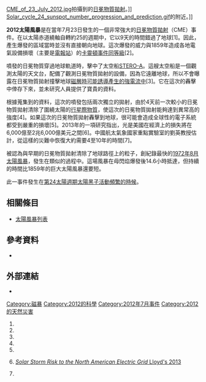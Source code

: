 [CME_of_23_July_2012.jpg](https://zh.wikipedia.org/wiki/File:CME_of_23_July_2012.jpg "fig:CME_of_23_July_2012.jpg")拍攝到的[日冕物質拋射](https://zh.wikipedia.org/wiki/日冕物質拋射 "wikilink")。\]\]
[Solar_cycle_24_sunspot_number_progression_and_prediction.gif](https://zh.wikipedia.org/wiki/File:Solar_cycle_24_sunspot_number_progression_and_prediction.gif "fig:Solar_cycle_24_sunspot_number_progression_and_prediction.gif")的附近。\]\]

**2012太陽風暴**是在當年7月23日發生的一個非常強大的[日冕物質拋射](https://zh.wikipedia.org/wiki/日冕物質拋射 "wikilink")（CME）事件。在以太陽赤道繞軸自轉約25的週期中，它以9天的時間錯過了地球\[1\]。因此，產生爆發的區域當時並沒有直接朝向地球。這次爆發的威力與1859年造成各地電氣設備損壞（主要是[電報站](https://zh.wikipedia.org/wiki/電報 "wikilink")）的[卡靈頓事件同等級](../Page/1859年太陽風暴.md "wikilink")\[2\]。

噴發的日冕物質穿過地球軌道時，擊中了太空船[STERO-A](https://zh.wikipedia.org/wiki/日地關係天文台 "wikilink")。這艘太空船是一個觀測太陽的天文台，配備了觀測日冕物質拋射的設備，因為它遠離地球，所以不會曝露在日冕物質拋射撞擊地球[磁層時可能誘導產生的強電流中](https://zh.wikipedia.org/wiki/磁層 "wikilink")\[3\]。它在這次的轟擊中倖存下來，並未研究人員提供了寶貴的資料。

根據蒐集到的資料，這次的噴發包括兩次獨立的拋射，由於4天前一次較小的日冕物質拋射清除了圍繞太陽的[行星際物質](../Page/行星際物質.md "wikilink")，使這次的日冕物質拋射能夠達到異常高的強度\[4\]。如果這次的日冕物質拋射轟擊到地球，很可能會造成全球性的電子系統都受到嚴重的損壞\[5\]。2013年的一項研究指出，光是美國在經濟上的損失將在6,000億至2兆6,000億美元之間\[6\]。中國航太氣象國家重點實驗室的劉英教授估計，從這樣的災難中恢復大約需要4至10年的時間\[7\]。

被認為與早期的日冕物質拋射清除了地球路徑上的粒子，創紀錄最快的[1972年8月太陽風暴](https://zh.wikipedia.org/wiki/1972年8月太陽風暴 "wikilink")，發生在類似的過程中。這場風暴在母閃焰爆發後14.6小時抵達，但持續的時間比1859年的巨大太陽風暴還要短。

此一事件發生在[第24太陽週期](../Page/第24太陽週期.md "wikilink")[太陽黑子活動頻繁的時候](https://zh.wikipedia.org/wiki/太陽黑子 "wikilink")。

## 相關條目

  - [太陽風暴列表](../Page/太陽風暴列表.md "wikilink")

## 參考資料

  -
## 外部連結

  -
[Category:磁暴](https://zh.wikipedia.org/wiki/Category:磁暴 "wikilink")
[Category:2012的科學](https://zh.wikipedia.org/wiki/Category:2012的科學 "wikilink")
[Category:2012年7月事件](https://zh.wikipedia.org/wiki/Category:2012年7月事件 "wikilink")
[Category:2012的天然災害](https://zh.wikipedia.org/wiki/Category:2012的天然災害 "wikilink")

1.

2.

3.
4.
5.
6.  [*Solar Storm Risk to the North American Electric Grid* Lloyd's
    2013](http://www.lloyds.com/~/media/lloyds/reports/emerging%20risk%20reports/solar%20storm%20risk%20to%20the%20north%20american%20electric%20grid.pdf)

7.